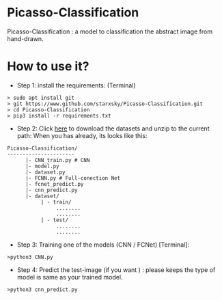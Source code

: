 # Picasso-Classification
Picasso-Classification : a model to classification the abstract image from hand-drawn.

# How to use it?
* Step 1: install the requirements: (Terminal)
```
> sudo apt install git
> git https://www.github.com/starxsky/Picasso-Classification.git
> cd Picasso-Classification 
> pip3 install -r requirements.txt  
```

* Step 2: Click [here](https://github.com/StarxSky/Picasso-Classification/releases/download/v1.0/dataset.zip) to download the datasets and unzip to the current path:
When you has already, its looks like this:

```
Picasso-Classification/
----------------------
      |- CNN_train.py # CNN
      |- model.py
      |- dataset.py
      |- FCNN.py # Full-conection Net
      |- fcnet_predict.py
      |- cnn_predict.py
      |- dataset/
           | - train/
                ........
                ........
           | - test/
                ........
                ........
```

* Step 3: Training one of the models (CNN / FCNet) [Terminal]:
```
>python3 CNN.py 

```

* Step 4: Predict the test-image (if you want ) :
please keeps the type of model is same as your trained model.
```
>python3 cnn_predict.py
```


